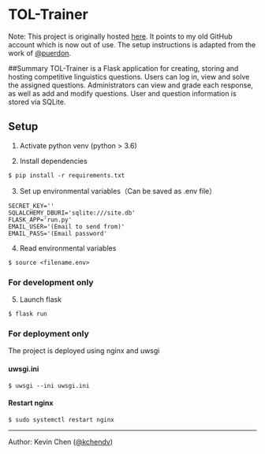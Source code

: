 # TOL-Trainer
Note: This project is originally hosted [here](https://github.com/IOLTaiwan/TOL_Trainer). It points to my old GitHub account which is now out of use. The setup instructions is adapted from the work of [@puerdon](https://github.com/puerdon).

##Summary
TOL-Trainer is a Flask application for creating, storing and hosting competitive linguistics questions. Users can log in, view and solve the assigned questions. Administrators can view and grade each response, as well as add and modify questions. User and question information is stored via SQLite.

## Setup
1. Activate python venv (python > 3.6)

2. Install dependencies
```
$ pip install -r requirements.txt
```

3. Set up environmental variables（Can be saved as .env file）
```
SECRET_KEY=''
SQLALCHEMY_DBURI='sqlite:///site.db'
FLASK_APP='run.py'
EMAIL_USER='(Email to send from)'
EMAIL_PASS='(Email password'
```

4. Read environmental variables
```
$ source <filename.env>
```

### For development only

5. Launch flask
```
$ flask run
```

### For deployment only

The project is deployed using nginx and uwsgi

#### uwsgi.ini

```
$ uwsgi --ini uwsgi.ini
```


#### Restart nginx
```
$ sudo systemctl restart nginx
```
---
Author: Kevin Chen ([@kchendv](https://github.com/kchendv))